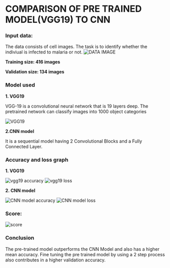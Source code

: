 # COMPARISON OF PRE TRAINED MODEL(VGG19) TO CNN

### Input data:
The data consists of cell images. The task is to identify whether the indiviual is infected to malaria or not.
![DATA IMAGE](https://user-images.githubusercontent.com/71454551/115407899-0d38cc00-a20e-11eb-8fbc-10dc84323b09.png)

**Training size: 416 images** 

**Validation size: 134 images**

### Model used 
**1. VGG19**

VGG-19 is a convolutional neural network that is 19 layers deep. The pretrained network can classify images into 1000 object categories

![VGG19](https://user-images.githubusercontent.com/71454551/115407778-f6927500-a20d-11eb-890f-ddc4b7727185.png)

**2.CNN model**

It is a sequential model having 2 Convolutional Blocks and a Fully Connected Layer.

### Accuracy and loss graph 
**1. VGG19**

![vgg19 accuracy](https://user-images.githubusercontent.com/71454551/115408005-22adf600-a20e-11eb-95e7-d98b4d6866d8.png) ![vgg19 loss](https://user-images.githubusercontent.com/71454551/115408084-35c0c600-a20e-11eb-96df-db012ae393b1.png)

**2. CNN model**

![CNN model accuracy](https://user-images.githubusercontent.com/71454551/115408166-47a26900-a20e-11eb-98c8-e0a7948dcf4d.png) ![CNN model loss](https://user-images.githubusercontent.com/71454551/115408270-59840c00-a20e-11eb-96fd-37126c556cda.png)

### Score:

![score](https://user-images.githubusercontent.com/71454551/115410516-538f2a80-a210-11eb-90dd-2ca52974ec85.png)

### Conclusion 

The pre-trained model outperforms the CNN Model and also has a higher mean accuracy. Fine tuning the pre trained model by using a 2 step process also contributes in a higher validation accuracy.
